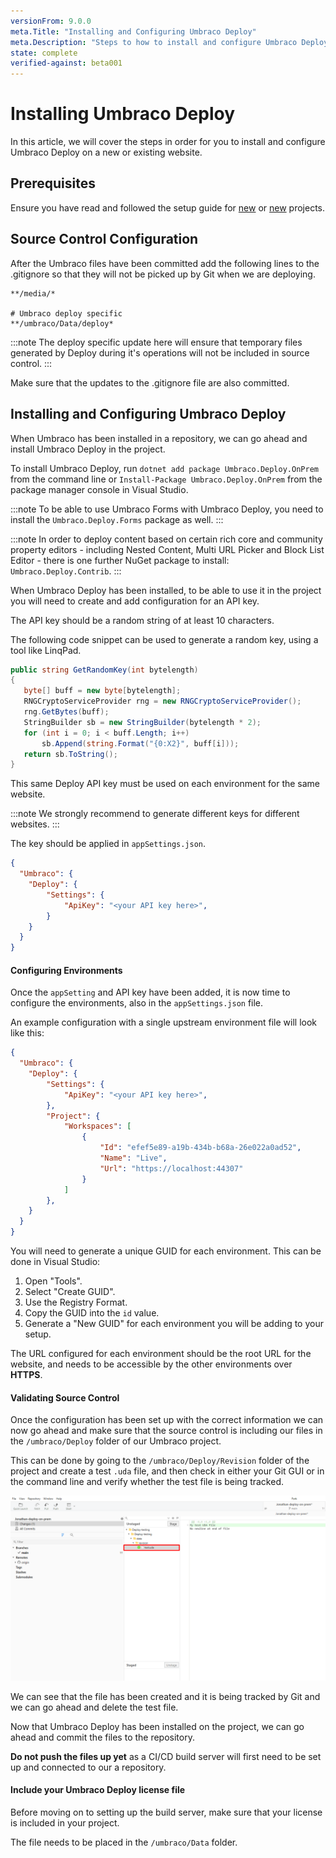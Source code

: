```yaml
---
versionFrom: 9.0.0
meta.Title: "Installing and Configuring Umbraco Deploy"
meta.Description: "Steps to how to install and configure Umbraco Deploy"
state: complete
verified-against: beta001
---
```


# Installing Umbraco Deploy

In this article, we will cover the steps in order for you to install and configure Umbraco Deploy on a new or existing website.

## Prerequisites

Ensure you have read and followed the setup guide for [new](../New-site/index-v9) or [new](../Existing-site/index-v9) projects.

## Source Control Configuration

After the Umbraco files have been committed add the following lines to the .gitignore so that they will not be picked up by Git when we are deploying.

```none
**/media/*

# Umbraco deploy specific
**/umbraco/Data/deploy*
```

:::note
The deploy specific update here will ensure that temporary files generated by Deploy during it's operations will not be included in source control.
:::

Make sure that the updates to the .gitignore file are also committed.

## Installing and Configuring Umbraco Deploy

When Umbraco has been installed in a repository, we can go ahead and install Umbraco Deploy in the project.

To install Umbraco Deploy, run `dotnet add package Umbraco.Deploy.OnPrem` from the command line or `Install-Package Umbraco.Deploy.OnPrem` from the package manager console in Visual Studio.

:::note
To be able to use Umbraco Forms with Umbraco Deploy, you need to install the  `Umbraco.Deploy.Forms` package as well.
:::

:::note
In order to deploy content based on certain rich core and community property editors - including Nested Content, Multi URL Picker and Block List Editor - there is one further NuGet package to install: `Umbraco.Deploy.Contrib`.
:::

When Umbraco Deploy has been installed, to be able to use it in the project you will need to create and add configuration for an API key.

The API key should be a random string of at least 10 characters.

The following code snippet can be used to generate a random key, using a tool like LinqPad.

```C#
public string GetRandomKey(int bytelength)
{
   byte[] buff = new byte[bytelength];
   RNGCryptoServiceProvider rng = new RNGCryptoServiceProvider();
   rng.GetBytes(buff);
   StringBuilder sb = new StringBuilder(bytelength * 2);
   for (int i = 0; i < buff.Length; i++)
       sb.Append(string.Format("{0:X2}", buff[i]));
   return sb.ToString();
}
```

This same Deploy API key must be used on each environment for the same website.

:::note
We strongly recommend to generate different keys for different websites.
:::

The key should be applied in `appSettings.json`.

```json
{
  "Umbraco": {
    "Deploy": {
        "Settings": {
            "ApiKey": "<your API key here>",
        }
    }
  }
}
```

#### Configuring Environments

Once the `appSetting` and API key have been added, it is now time to configure the environments, also in the `appSettings.json` file.

An example configuration with a single upstream environment file will look like this:

```json
{
  "Umbraco": {
    "Deploy": {
        "Settings": {
            "ApiKey": "<your API key here>",
        },
        "Project": {
            "Workspaces": [
                {
                    "Id": "efef5e89-a19b-434b-b68a-26e022a0ad52",
                    "Name": "Live",
                    "Url": "https://localhost:44307"
                }
            ]
        },
    }
  }
}
```

You will need to generate a unique GUID for each environment. This can be done in Visual Studio:

1. Open "Tools".
2. Select "Create GUID".
3. Use the Registry Format.
4. Copy the GUID into the `id` value.
5. Generate a "New GUID" for each environment you will be adding to your setup.

The URL configured for each environment should be the root URL for the website, and needs to be accessible by the other environments over **HTTPS**.

#### Validating Source Control

Once the configuration has been set up with the correct information we can now go ahead and make sure that the source control is including our files in the `/umbraco/Deploy` folder of our Umbraco project.

This can be done by going to the `/umbraco/Deploy/Revision` folder of the project and create a test `.uda` file, and then check in either your Git GUI or in the command line and verify whether the test file is being tracked.

![Test UDA file](images/test-UDA.png)

We can see that the file has been created and it is being tracked by Git and we can go ahead and delete the test file.

Now that Umbraco Deploy has been installed on the project, we can go ahead and commit the files to the repository.

**Do not push the files up yet** as a CI/CD build server will first need to be set up and connected to our a repository.

#### Include your Umbraco Deploy license file

Before moving on to setting up the build server, make sure that your license is included in your project.

The file needs to be placed in the `/umbraco/Data` folder.